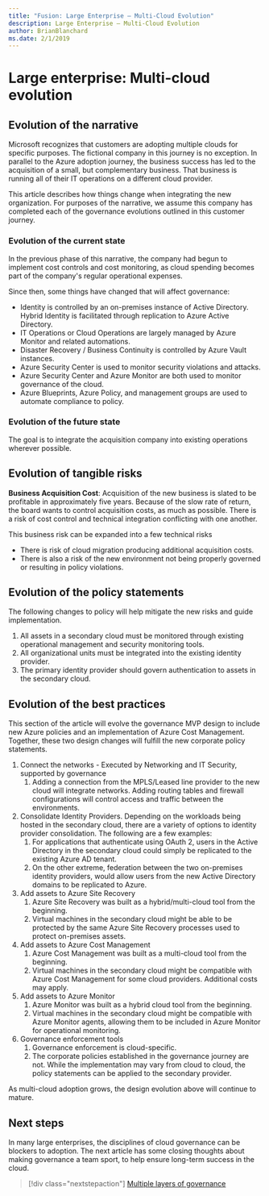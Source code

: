 ```yaml
---
title: "Fusion: Large Enterprise – Multi-Cloud Evolution"
description: Large Enterprise – Multi-Cloud Evolution
author: BrianBlanchard
ms.date: 2/1/2019
---
```


# Large enterprise: Multi-cloud evolution

## Evolution of the narrative

Microsoft recognizes that customers are adopting multiple clouds for specific purposes. The fictional company in this journey is no exception. In parallel to the Azure adoption journey, the business success has led to the acquisition of a small, but complementary business. That business is running all of their IT operations on a different cloud provider.

This article describes how things change when integrating the new organization. For purposes of the narrative, we assume this company has completed each of the governance evolutions outlined in this customer journey.

### Evolution of the current state

In the previous phase of this narrative, the company had begun to implement cost controls and cost monitoring, as cloud spending becomes part of the company's regular operational expenses.

Since then, some things have changed that will affect governance:

- Identity is controlled by an on-premises instance of Active Directory. Hybrid Identity is facilitated through replication to Azure Active Directory.
- IT Operations or Cloud Operations are largely managed by Azure Monitor and related automations.
- Disaster Recovery / Business Continuity is controlled by Azure Vault instances.
- Azure Security Center is used to monitor security violations and attacks.
- Azure Security Center and Azure Monitor are both used to monitor governance of the cloud.
- Azure Blueprints, Azure Policy, and management groups are used to automate compliance to policy.

### Evolution of the future state

The goal is to integrate the acquisition company into existing operations wherever possible.

## Evolution of tangible risks

**Business Acquisition Cost**: Acquisition of the new business is slated to be profitable in approximately five years. Because of the slow rate of return, the board wants to control acquisition costs, as much as possible. There is a risk of cost control and technical integration conflicting with one another.

This business risk can be expanded into a few technical risks

- There is risk of cloud migration producing additional acquisition costs.
- There is also a risk of the new environment not being properly governed or resulting in policy violations.

## Evolution of the policy statements

The following changes to policy will help mitigate the new risks and guide implementation.

1. All assets in a secondary cloud must be monitored through existing operational management and security monitoring tools.
2. All organizational units must be integrated into the existing identity provider.
3. The primary identity provider should govern authentication to assets in the secondary cloud.

## Evolution of the best practices

This section of the article will evolve the governance MVP design to include new Azure policies and an implementation of Azure Cost Management. Together, these two design changes will fulfill the new corporate policy statements.

1. Connect the networks - Executed by Networking and IT Security, supported by governance
    1. Adding a connection from the MPLS/Leased line provider to the new cloud will integrate networks. Adding routing tables and firewall configurations will control access and traffic between the environments.
2. Consolidate Identity Providers. Depending on the workloads being hosted in the secondary cloud, there are a variety of options to identity provider consolidation. The following are a few examples:
    1. For applications that authenticate using OAuth 2, users in the Active Directory in the secondary cloud could simply be replicated to the existing Azure AD tenant.
    2. On the other extreme, federation between the two on-premises identity providers, would allow users from the new Active Directory domains to be replicated to Azure.
3. Add assets to Azure Site Recovery
    1. Azure Site Recovery was built as a hybrid/multi-cloud tool from the beginning.
    2. Virtual machines in the secondary cloud might be able to be protected by the same Azure Site Recovery processes used to protect on-premises assets.
4. Add assets to Azure Cost Management
    1. Azure Cost Management was built as a multi-cloud tool from the beginning.
    2. Virtual machines in the secondary cloud might be compatible with Azure Cost Management for some cloud providers. Additional costs may apply.
5. Add assets to Azure Monitor
    1. Azure Monitor was built as a hybrid cloud tool from the beginning.
    2. Virtual machines in the secondary cloud might be compatible with Azure Monitor agents, allowing them to be included in Azure Monitor for operational monitoring.
6. Governance enforcement tools
    1. Governance enforcement is cloud-specific.
    2. The corporate policies established in the governance journey are not. While the implementation may vary from cloud to cloud, the policy statements can be applied to the secondary provider.

As multi-cloud adoption grows, the design evolution above will continue to mature.

## Next steps

In many large enterprises, the disciplines of cloud governance can be blockers to adoption. The next article has some closing thoughts about making governance a team sport, to help ensure long-term success in the cloud.

> [!div class="nextstepaction"]
> [Multiple layers of governance](./multiple-layers-of-governance.md)
